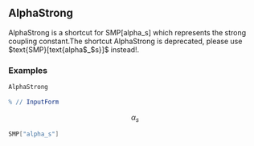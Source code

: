 ##  AlphaStrong 

AlphaStrong  is a shortcut for $\text{SMP}[\text{alpha$\_$s}]$ which represents the strong coupling constant.The shortcut AlphaStrong is deprecated, please use $text{SMP}[text{alpha$_$s}]$ instead!.

###  Examples 

```mathematica
AlphaStrong 
 
% // InputForm
```

$$\alpha _s$$

```mathematica
SMP["alpha_s"]
```
